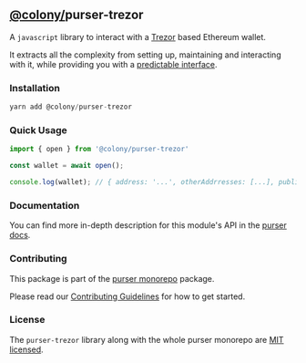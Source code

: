 ## [@colony/](https://www.npmjs.com/org/colony)purser-trezor

A `javascript` library to interact with a [Trezor](https://trezor.io/) based Ethereum wallet.

It extracts all the complexity from setting up, maintaining and interacting with it, while providing you with a [predictable interface](https://docs.colony.io/purser/api-wallet-object/).

### Installation
```js
yarn add @colony/purser-trezor
```

### Quick Usage
```js
import { open } from '@colony/purser-trezor'

const wallet = await open();

console.log(wallet); // { address: '...', otherAddrresses: [...], publicKey: '...' }
```

### Documentation

You can find more in-depth description for this module's API in the [purser docs](https://docs.colony.io/purser/modules-@colonypurser-trezor/).

### Contributing

This package is part of the [purser monorepo](https://github.com/JoinColony/purser) package.

Please read our [Contributing Guidelines](https://github.com/JoinColony/purser/blob/master/.github/CONTRIBUTING.md) for how to get started.

### License

The `purser-trezor` library along with the whole purser monorepo are [MIT licensed](https://github.com/JoinColony/purser/blob/master/LICENSE).
